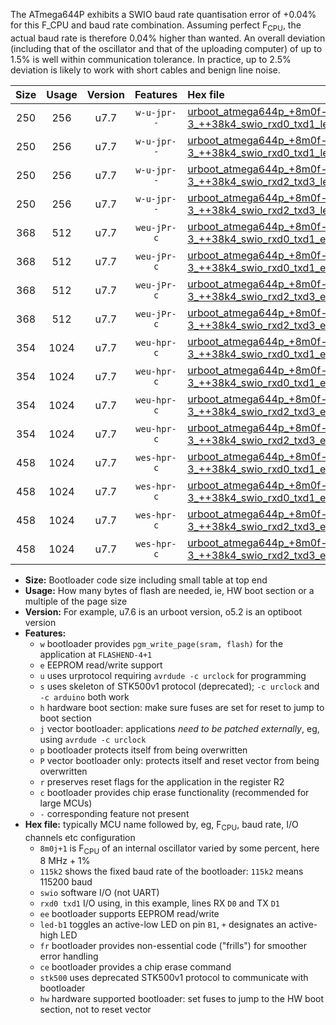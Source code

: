 The ATmega644P exhibits a SWIO baud rate quantisation error of +0.04% for this F_CPU and baud rate combination. Assuming perfect F<sub>CPU</sub>, the actual baud rate is therefore 0.04% higher than wanted. An overall deviation (including that of the oscillator and that of the uploading computer) of up to 1.5% is well within communication tolerance. In practice, up to 2.5% deviation is likely to work with short cables and benign line noise.

|Size|Usage|Version|Features|Hex file|
|:-:|:-:|:-:|:-:|:--|
|250|256|u7.7|`w-u-jpr--`|[urboot_atmega644p_+8m0f-3_++38k4_swio_rxd0_txd1_led+b0.hex](https://raw.githubusercontent.com/stefanrueger/urboot.hex/main/cores/mightycore/atmega644p/internal_oscillator/fcpu_+8m0f-3/br_++38k4/urboot_atmega644p_+8m0f-3_++38k4_swio_rxd0_txd1_led+b0.hex)|
|250|256|u7.7|`w-u-jpr--`|[urboot_atmega644p_+8m0f-3_++38k4_swio_rxd0_txd1_led+b7.hex](https://raw.githubusercontent.com/stefanrueger/urboot.hex/main/cores/mightycore/atmega644p/internal_oscillator/fcpu_+8m0f-3/br_++38k4/urboot_atmega644p_+8m0f-3_++38k4_swio_rxd0_txd1_led+b7.hex)|
|250|256|u7.7|`w-u-jpr--`|[urboot_atmega644p_+8m0f-3_++38k4_swio_rxd2_txd3_led+b0.hex](https://raw.githubusercontent.com/stefanrueger/urboot.hex/main/cores/mightycore/atmega644p/internal_oscillator/fcpu_+8m0f-3/br_++38k4/urboot_atmega644p_+8m0f-3_++38k4_swio_rxd2_txd3_led+b0.hex)|
|250|256|u7.7|`w-u-jpr--`|[urboot_atmega644p_+8m0f-3_++38k4_swio_rxd2_txd3_led+b7.hex](https://raw.githubusercontent.com/stefanrueger/urboot.hex/main/cores/mightycore/atmega644p/internal_oscillator/fcpu_+8m0f-3/br_++38k4/urboot_atmega644p_+8m0f-3_++38k4_swio_rxd2_txd3_led+b7.hex)|
|368|512|u7.7|`weu-jPr-c`|[urboot_atmega644p_+8m0f-3_++38k4_swio_rxd0_txd1_ee_led+b0_fr_ce.hex](https://raw.githubusercontent.com/stefanrueger/urboot.hex/main/cores/mightycore/atmega644p/internal_oscillator/fcpu_+8m0f-3/br_++38k4/urboot_atmega644p_+8m0f-3_++38k4_swio_rxd0_txd1_ee_led+b0_fr_ce.hex)|
|368|512|u7.7|`weu-jPr-c`|[urboot_atmega644p_+8m0f-3_++38k4_swio_rxd0_txd1_ee_led+b7_fr_ce.hex](https://raw.githubusercontent.com/stefanrueger/urboot.hex/main/cores/mightycore/atmega644p/internal_oscillator/fcpu_+8m0f-3/br_++38k4/urboot_atmega644p_+8m0f-3_++38k4_swio_rxd0_txd1_ee_led+b7_fr_ce.hex)|
|368|512|u7.7|`weu-jPr-c`|[urboot_atmega644p_+8m0f-3_++38k4_swio_rxd2_txd3_ee_led+b0_fr_ce.hex](https://raw.githubusercontent.com/stefanrueger/urboot.hex/main/cores/mightycore/atmega644p/internal_oscillator/fcpu_+8m0f-3/br_++38k4/urboot_atmega644p_+8m0f-3_++38k4_swio_rxd2_txd3_ee_led+b0_fr_ce.hex)|
|368|512|u7.7|`weu-jPr-c`|[urboot_atmega644p_+8m0f-3_++38k4_swio_rxd2_txd3_ee_led+b7_fr_ce.hex](https://raw.githubusercontent.com/stefanrueger/urboot.hex/main/cores/mightycore/atmega644p/internal_oscillator/fcpu_+8m0f-3/br_++38k4/urboot_atmega644p_+8m0f-3_++38k4_swio_rxd2_txd3_ee_led+b7_fr_ce.hex)|
|354|1024|u7.7|`weu-hpr-c`|[urboot_atmega644p_+8m0f-3_++38k4_swio_rxd0_txd1_ee_led+b0_fr_ce_hw.hex](https://raw.githubusercontent.com/stefanrueger/urboot.hex/main/cores/mightycore/atmega644p/internal_oscillator/fcpu_+8m0f-3/br_++38k4/urboot_atmega644p_+8m0f-3_++38k4_swio_rxd0_txd1_ee_led+b0_fr_ce_hw.hex)|
|354|1024|u7.7|`weu-hpr-c`|[urboot_atmega644p_+8m0f-3_++38k4_swio_rxd0_txd1_ee_led+b7_fr_ce_hw.hex](https://raw.githubusercontent.com/stefanrueger/urboot.hex/main/cores/mightycore/atmega644p/internal_oscillator/fcpu_+8m0f-3/br_++38k4/urboot_atmega644p_+8m0f-3_++38k4_swio_rxd0_txd1_ee_led+b7_fr_ce_hw.hex)|
|354|1024|u7.7|`weu-hpr-c`|[urboot_atmega644p_+8m0f-3_++38k4_swio_rxd2_txd3_ee_led+b0_fr_ce_hw.hex](https://raw.githubusercontent.com/stefanrueger/urboot.hex/main/cores/mightycore/atmega644p/internal_oscillator/fcpu_+8m0f-3/br_++38k4/urboot_atmega644p_+8m0f-3_++38k4_swio_rxd2_txd3_ee_led+b0_fr_ce_hw.hex)|
|354|1024|u7.7|`weu-hpr-c`|[urboot_atmega644p_+8m0f-3_++38k4_swio_rxd2_txd3_ee_led+b7_fr_ce_hw.hex](https://raw.githubusercontent.com/stefanrueger/urboot.hex/main/cores/mightycore/atmega644p/internal_oscillator/fcpu_+8m0f-3/br_++38k4/urboot_atmega644p_+8m0f-3_++38k4_swio_rxd2_txd3_ee_led+b7_fr_ce_hw.hex)|
|458|1024|u7.7|`wes-hpr-c`|[urboot_atmega644p_+8m0f-3_++38k4_swio_rxd0_txd1_ee_led+b0_fr_ce_stk500_hw.hex](https://raw.githubusercontent.com/stefanrueger/urboot.hex/main/cores/mightycore/atmega644p/internal_oscillator/fcpu_+8m0f-3/br_++38k4/urboot_atmega644p_+8m0f-3_++38k4_swio_rxd0_txd1_ee_led+b0_fr_ce_stk500_hw.hex)|
|458|1024|u7.7|`wes-hpr-c`|[urboot_atmega644p_+8m0f-3_++38k4_swio_rxd0_txd1_ee_led+b7_fr_ce_stk500_hw.hex](https://raw.githubusercontent.com/stefanrueger/urboot.hex/main/cores/mightycore/atmega644p/internal_oscillator/fcpu_+8m0f-3/br_++38k4/urboot_atmega644p_+8m0f-3_++38k4_swio_rxd0_txd1_ee_led+b7_fr_ce_stk500_hw.hex)|
|458|1024|u7.7|`wes-hpr-c`|[urboot_atmega644p_+8m0f-3_++38k4_swio_rxd2_txd3_ee_led+b0_fr_ce_stk500_hw.hex](https://raw.githubusercontent.com/stefanrueger/urboot.hex/main/cores/mightycore/atmega644p/internal_oscillator/fcpu_+8m0f-3/br_++38k4/urboot_atmega644p_+8m0f-3_++38k4_swio_rxd2_txd3_ee_led+b0_fr_ce_stk500_hw.hex)|
|458|1024|u7.7|`wes-hpr-c`|[urboot_atmega644p_+8m0f-3_++38k4_swio_rxd2_txd3_ee_led+b7_fr_ce_stk500_hw.hex](https://raw.githubusercontent.com/stefanrueger/urboot.hex/main/cores/mightycore/atmega644p/internal_oscillator/fcpu_+8m0f-3/br_++38k4/urboot_atmega644p_+8m0f-3_++38k4_swio_rxd2_txd3_ee_led+b7_fr_ce_stk500_hw.hex)|

- **Size:** Bootloader code size including small table at top end
- **Usage:** How many bytes of flash are needed, ie, HW boot section or a multiple of the page size
- **Version:** For example, u7.6 is an urboot version, o5.2 is an optiboot version
- **Features:**
  + `w` bootloader provides `pgm_write_page(sram, flash)` for the application at `FLASHEND-4+1`
  + `e` EEPROM read/write support
  + `u` uses urprotocol requiring `avrdude -c urclock` for programming
  + `s` uses skeleton of STK500v1 protocol (deprecated); `-c urclock` and `-c arduino` both work
  + `h` hardware boot section: make sure fuses are set for reset to jump to boot section
  + `j` vector bootloader: applications *need to be patched externally*, eg, using `avrdude -c urclock`
  + `p` bootloader protects itself from being overwritten
  + `P` vector bootloader only: protects itself and reset vector from being overwritten
  + `r` preserves reset flags for the application in the register R2
  + `c` bootloader provides chip erase functionality (recommended for large MCUs)
  + `-` corresponding feature not present
- **Hex file:** typically MCU name followed by, eg, F<sub>CPU</sub>, baud rate, I/O channels etc configuration
  + `8m0j+1` is F<sub>CPU</sub> of an internal oscillator varied by some percent, here 8 MHz + 1%
  + `115k2` shows the fixed baud rate of the bootloader: `115k2` means 115200 baud
  + `swio` software I/O (not UART)
  + `rxd0 txd1` I/O using, in this example, lines RX `D0` and TX `D1`
  + `ee` bootloader supports EEPROM read/write
  + `led-b1` toggles an active-low LED on pin `B1`, `+` designates an active-high LED
  + `fr` bootloader provides non-essential code ("frills") for smoother error handling
  + `ce` bootloader provides a chip erase command
  + `stk500` uses deprecated STK500v1 protocol to communicate with bootloader
  + `hw` hardware supported bootloader: set fuses to jump to the HW boot section, not to reset vector

